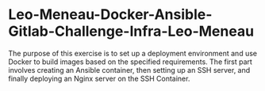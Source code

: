 # Leo-Meneau-Docker-Ansible-Gitlab-Challenge-Infra-Leo-Meneau
The purpose of this exercise is to set up a deployment environment and use Docker to build images based on the specified requirements. The first part involves creating an Ansible container, then setting up an SSH server, and finally deploying an Nginx server on the SSH Container.
